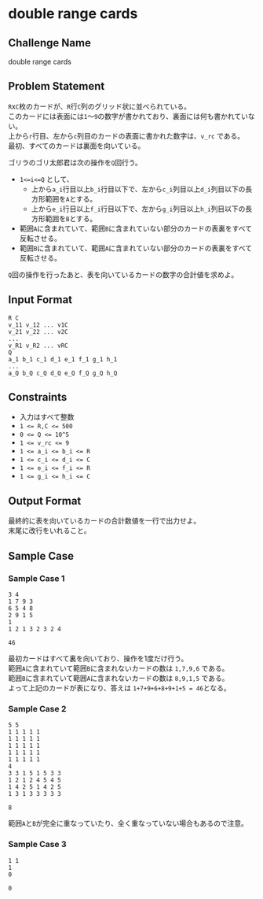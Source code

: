 # double range cards

## Challenge Name

double range cards

## Problem Statement

`R`x`C`枚のカードが、`R`行`C`列のグリッド状に並べられている。  
このカードには表面には`1`～`9`の数字が書かれており、裏面には何も書かれていない。  
上から`r`行目、左から`c`列目のカードの表面に書かれた数字は、`v_rc` である。  
最初、すべてのカードは裏面を向いている。  

ゴリラのゴリ太郎君は次の操作を`Q`回行う。  
- `1<=i<=Q` として、  
	- 上から`a_i`行目以上`b_i`行目以下で、左から`c_i`列目以上`d_i`列目以下の長方形範囲を`A`とする。  
	- 上から`e_i`行目以上`f_i`行目以下で、左から`g_i`列目以上`h_i`列目以下の長方形範囲を`B`とする。  
- 範囲`A`に含まれていて、範囲`B`に含まれていない部分のカードの表裏をすべて反転させる。  
- 範囲`B`に含まれていて、範囲`A`に含まれていない部分のカードの表裏をすべて反転させる。  

`Q`回の操作を行ったあと、表を向いているカードの数字の合計値を求めよ。  

## Input Format

```
R C
v_11 v_12 ... v1C
v_21 v_22 ... v2C
...
v_R1 v_R2 ... vRC
Q
a_1 b_1 c_1 d_1 e_1 f_1 g_1 h_1
...
a_Q b_Q c_Q d_Q e_Q f_Q g_Q h_Q
```

## Constraints

- 入力はすべて整数
- `1 <= R,C <= 500`
- `0 <= Q <= 10^5`
- `1 <= v_rc <= 9`
- `1 <= a_i <= b_i <= R`
- `1 <= c_i <= d_i <= C`
- `1 <= e_i <= f_i <= R`
- `1 <= g_i <= h_i <= C`

## Output Format

最終的に表を向いているカードの合計数値を一行で出力せよ。  
末尾に改行をいれること。

## Sample Case

### Sample Case 1

```
3 4
1 7 9 3
6 5 4 8
2 9 1 5
1
1 2 1 3 2 3 2 4
```

```
46
```

最初カードはすべて裏を向いており、操作を1度だけ行う。  
範囲`A`に含まれていて範囲`B`に含まれないカードの数は `1,7,9,6` である。  
範囲`B`に含まれていて範囲`A`に含まれないカードの数は `8,9,1,5` である。  
よって上記のカードが表になり、答えは `1+7+9+6+8+9+1+5 = 46`となる。  

### Sample Case 2

```
5 5
1 1 1 1 1
1 1 1 1 1
1 1 1 1 1
1 1 1 1 1
1 1 1 1 1
4
3 3 1 5 1 5 3 3
1 2 1 2 4 5 4 5
1 4 2 5 1 4 2 5
1 3 1 3 3 3 3 3
```

```
8
```

範囲`A`と`B`が完全に重なっていたり、全く重なっていない場合もあるので注意。

### Sample Case 3

```
1 1
1
0
```

```
0
```
